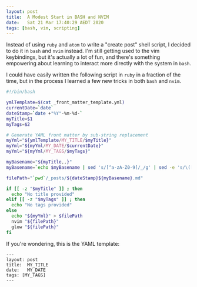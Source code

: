 ```yaml
---
layout: post
title:  A Modest Start in BASH and NVIM
date:   Sat 21 Mar 17:40:29 AEDT 2020
tags: [bash, vim, scripting]
---
```


Instead of using `ruby` and `atom` to write a "create post" shell script, I decided to do it in `bash` and `nvim` instead.  I'm still getting used to the vim keybindings, but it's actually a lot of fun, and there's something empowering about learning to interact more directly with the system in `bash`.

I could have easily written the following script in `ruby` in a fraction of the time, but in the process I learned a few new tricks in both `bash` and `nvim`.

```sh
#!/bin/bash

ymlTemplate=$(cat _front_matter_template.yml)
currentDate=`date`
dateStamp=`date +"%Y"-%m-%d-`
myTitle=$1
myTags=$2

# Generate YAML front matter by sub-string replacement
myYml="${ymlTemplate/MY_TITLE/$myTitle}"
myYml="${myYml/MY_DATE/$currentDate}"
myYml="${myYml/MY_TAGS/$myTags}"

myBasename="${myTitle,,}"
myBasename=`echo $myBasename | sed 's/[^a-zA-Z0-9]/_/g' | sed -e 's/\([_]\)\1\+/\1/g'`

filePath="`pwd`/_posts/${dateStamp}${myBasename}.md"

if [[ -z "$myTitle" ]] ; then
  echo "No title provided"
elif [[ -z "$myTags" ]] ; then
  echo "No tags provided"
else
  echo "${myYml}" > $filePath
  nvim "${filePath}"
  glow "${filePath}"
fi
```

If you're wondering, this is the YAML template:

```
---
layout: post
title:  MY_TITLE
date:   MY_DATE
tags: [MY_TAGS]
---
```
